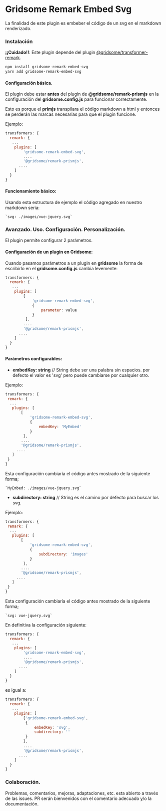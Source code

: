 #  Gridsome Remark Embed Svg

La finalidad de este plugin es embeber el código de un svg en el markdown renderizado.

### Instalación

**¡¡Cuidado!!**: Este plugin depende del plugin [@gridsome/transformer-remark](https://github.com/gridsome/gridsome/tree/master/packages/transformer-remark).

```bash
npm install gridsome-remark-embed-svg
yarn add gridsome-remark-embed-svg
```

#### Configuración básica.

El plugin debe estar **antes** del plugin de **@gridsome/remark-prismjs** en la configuración del **gridsome.config.js** para funcionar correctamente.

Esto es porque el **primjs** transpilara el código markdown a html y entonces se perderán las marcas necesarias para que el plugin funcione.

Ejemplo:

```javascript
transformers: {
  remark: {
   ...
    plugins: [
        'gridsome-remark-embed-svg',
        ....
        '@gridsome/remark-prismjs',
      ....
    ]
  }
}
```

#### Funcionamiento básico:

Usando esta estructura de ejemplo el código agregado en nuestro markdown seria:

```
`svg: ./images/vue-jquery.svg`
```

### Avanzado. Uso. Configuración. Personalización.

El plugin permite configurar 2 parámetros.

#### Configuración de un plugin en Gridsome:

Cuando pasamos parámetros a un plugin en **gridsome** la forma de escribirlo en el **gridsome.config.js** cambia levemente:

```javascript
transformers: {
  remark: {
   ...
    plugins: [
        [
            'gridsome-remark-embed-svg',
            {
                parameter: value
            }
         ],
        ....
        '@gridsome/remark-prismjs',
      ....
    ]
  }
}
```

#### Parámetros configurables:

* **embedKey: string** // String debe ser una palabra sin espacios. por defecto el valor es 'svg' pero puede cambiarse por cualquier otro.

Ejemplo: 

 ```javascript
transformers: {
  remark: {
   ...
    plugins: [
        [
            'gridsome-remark-embed-svg',
            {
                embedKey: 'MyEmbed'
            }
         ],
        ....
        '@gridsome/remark-prismjs',
      ....
    ]
  }
}
 ```

Esta configuración cambiaría el código antes mostrado de la siguiente forma;

```
`MyEmbed: ./images/vue-jquery.svg`
```

* **subdirectory: string** // String es el camino por defecto para buscar los svg.

Ejemplo: 

 ```javascript
transformers: {
  remark: {
   ...
    plugins: [
        [
            'gridsome-remark-embed-svg',
            {
                subdirectory: 'images'
            }
         ],
        ....
        '@gridsome/remark-prismjs',
      ....
    ]
  }
}
 ```

Esta configuración cambiaría el código antes mostrado de la siguiente forma;

```
`svg: vue-jquery.svg`
```

En definitiva la configuración siguiente: 

```javascript
transformers: {
  remark: {
   ...
    plugins: [
        'gridsome-remark-embed-svg',
        ....
        '@gridsome/remark-prismjs',
      ....
    ]
  }
}
```

es igual a:

```javascript
transformers: {
  remark: {
   ...
    plugins: [
        ['gridsome-remark-embed-svg',
         {
             embedKey: 'svg',
             subdirectory: ''
         }
        ],
        ....
        '@gridsome/remark-prismjs',
      ....
    ]
  }
}
```

### Colaboración.

Problemas, comentarios, mejoras, adaptaciones, etc. esta abierto a través de las issues. PR serán bienvenidos con el comentario adecuado y/o la documentación.